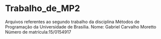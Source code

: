 # Trabalho_de_MP2
Arquivos referentes ao segundo trabalho da disciplina Métodos de Programação da Universidade de Brasília.
Nome: Gabriel Carvalho Moretto
Número de matrícula:15/0154917
